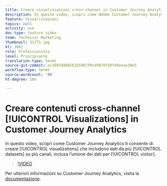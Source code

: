 ```yaml
---
title: Creare visualizzazioni cross-channel in Customer Journey Analytics
description: In questo video, scopri come Adobe Customer Journey Analytics ti consente di creare visualizzazioni che includono dati da più set di dati su più canali, inclusa l’unione dei dati per visitatore.
feature: Visualizzazioni
topics: null
activity: use
doc-type: feature video
team: Technical Marketing
thumbnail: 31771.jpg
kt: 3961
role: Professionista
level: Principiante
translation-type: tm+mt
source-git-commit: ec3697dd60161b59b7f0cd9878f40fd9eeae30e5
workflow-type: tm+mt
source-wordcount: '90'
ht-degree: 10%

---
```



# Creare contenuti cross-channel [!UICONTROL Visualizations] in Customer Journey Analytics

In questo video, scopri come Customer Journey Analytics ti consente di creare [!UICONTROL visualizations] che includono dati da più [!UICONTROL datasets] su più canali, inclusa l’unione dei dati per [!UICONTROL visitor].

>[!VIDEO](https://video.tv.adobe.com/v/31771/?quality=12)

Per ulteriori informazioni su Customer Journey Analytics, visita la [documentazione](https://docs.adobe.com/content/help/it-IT/analytics-platform/using/cja-landing.html).
